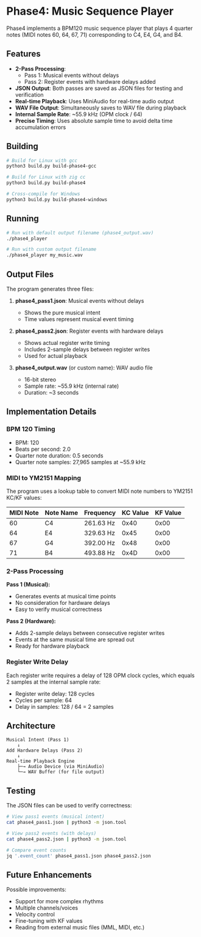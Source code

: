 # Phase4: Music Sequence Player

Phase4 implements a BPM120 music sequence player that plays 4 quarter notes (MIDI notes 60, 64, 67, 71) corresponding to C4, E4, G4, and B4.

## Features

- **2-Pass Processing**: 
  - Pass 1: Musical events without delays
  - Pass 2: Register events with hardware delays added
- **JSON Output**: Both passes are saved as JSON files for testing and verification
- **Real-time Playback**: Uses MiniAudio for real-time audio output
- **WAV File Output**: Simultaneously saves to WAV file during playback
- **Internal Sample Rate**: ~55.9 kHz (OPM clock / 64)
- **Precise Timing**: Uses absolute sample time to avoid delta time accumulation errors

## Building

```bash
# Build for Linux with gcc
python3 build.py build-phase4-gcc

# Build for Linux with zig cc
python3 build.py build-phase4

# Cross-compile for Windows
python3 build.py build-phase4-windows
```

## Running

```bash
# Run with default output filename (phase4_output.wav)
./phase4_player

# Run with custom output filename
./phase4_player my_music.wav
```

## Output Files

The program generates three files:

1. **phase4_pass1.json**: Musical events without delays
   - Shows the pure musical intent
   - Time values represent musical event timing

2. **phase4_pass2.json**: Register events with hardware delays
   - Shows actual register write timing
   - Includes 2-sample delays between register writes
   - Used for actual playback

3. **phase4_output.wav** (or custom name): WAV audio file
   - 16-bit stereo
   - Sample rate: ~55.9 kHz (internal rate)
   - Duration: ~3 seconds

## Implementation Details

### BPM 120 Timing

- BPM: 120
- Beats per second: 2.0
- Quarter note duration: 0.5 seconds
- Quarter note samples: 27,965 samples at ~55.9 kHz

### MIDI to YM2151 Mapping

The program uses a lookup table to convert MIDI note numbers to YM2151 KC/KF values:

| MIDI Note | Note Name | Frequency | KC Value | KF Value |
|-----------|-----------|-----------|----------|----------|
| 60        | C4        | 261.63 Hz | 0x40     | 0x00     |
| 64        | E4        | 329.63 Hz | 0x45     | 0x00     |
| 67        | G4        | 392.00 Hz | 0x48     | 0x00     |
| 71        | B4        | 493.88 Hz | 0x4D     | 0x00     |

### 2-Pass Processing

**Pass 1 (Musical):**
- Generates events at musical time points
- No consideration for hardware delays
- Easy to verify musical correctness

**Pass 2 (Hardware):**
- Adds 2-sample delays between consecutive register writes
- Events at the same musical time are spread out
- Ready for hardware playback

### Register Write Delay

Each register write requires a delay of 128 OPM clock cycles, which equals 2 samples at the internal sample rate:

- Register write delay: 128 cycles
- Cycles per sample: 64
- Delay in samples: 128 / 64 = 2 samples

## Architecture

```
Musical Intent (Pass 1)
    ↓
Add Hardware Delays (Pass 2)
    ↓
Real-time Playback Engine
    ├─→ Audio Device (via MiniAudio)
    └─→ WAV Buffer (for file output)
```

## Testing

The JSON files can be used to verify correctness:

```bash
# View pass1 events (musical intent)
cat phase4_pass1.json | python3 -m json.tool

# View pass2 events (with delays)
cat phase4_pass2.json | python3 -m json.tool

# Compare event counts
jq '.event_count' phase4_pass1.json phase4_pass2.json
```

## Future Enhancements

Possible improvements:
- Support for more complex rhythms
- Multiple channels/voices
- Velocity control
- Fine-tuning with KF values
- Reading from external music files (MML, MIDI, etc.)
